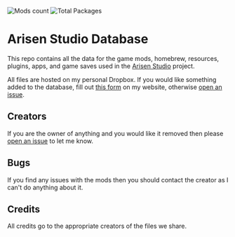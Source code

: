![Mods count](https://img.shields.io/endpoint?url=https%3A%2F%2Fraw.githubusercontent.com%2Fohhsodead%2Farisen-studio-database%2Fmain%2Fbadge%2Fmod_count_badge.json&label=Total%20Mods)
![Total Packages](https://img.shields.io/endpoint?url=https://raw.githubusercontent.com/ohhsodead/arisen-studio-database/main/Badges/package_count_badge.json&label=Total%20Packages)

# Arisen Studio Database
This repo contains all the data for the game mods, homebrew, resources, plugins, apps, and game saves used in the [Arisen Studio](https://github.com/ohhsodead/arisen-studio) project.

All files are hosted on my personal Dropbox. If you would like something added to the database, fill out [this form](https://arisen.studio/submit) on my website, otherwise [open an issue](https://github.com/ohhsodead/arisen-studio-database/issues/new?&labels=mod+request&template=mod_request.yml&title=%5BRequest%5D%3A+).

## Creators
If you are the owner of anything and you would like it removed then please [open an issue](https://github.com/ohhsodead/arisen-studio-database/issues/new) to let me know.

## Bugs
If you find any issues with the mods then you should contact the creator as I can't do anything about it.

## Credits
All credits go to the appropriate creators of the files we share.
